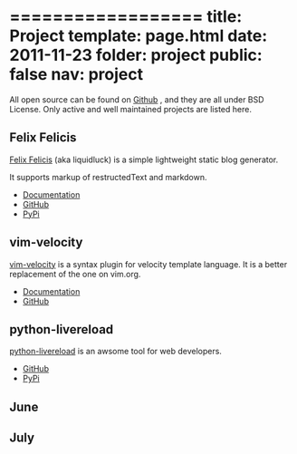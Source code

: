 ==================
title: Project
template: page.html
date: 2011-11-23
folder: project
public: false
nav: project
=================


All open source can be found on [Github](https://github.com/lepture) ,
and they are all under BSD License.
Only active and well maintained projects are listed here.


## Felix Felicis

[Felix Felicis](http://lepture.com/project/liquidluck/) (aka liquidluck)
is a simple lightweight static blog generator.

It supports markup of restructedText and markdown.

+ [Documentation](https://github.com/lepture/liquidluck/wiki)
+ [GitHub](https://github.com/lepture/liquidluck)
+ [PyPi](http://pypi.python.org/pypi/liquidluck)


## vim-velocity

[vim-velocity](http://lepture.com/work/vim-velocity-syntax/) is a syntax plugin
for velocity template language. It is a better replacement of the one on vim.org.

+ [Documentation](http://lepture.com/work/vim-velocity-syntax/)
+ [GitHub](https://github.com/lepture/vim-velocity)

## python-livereload

[python-livereload](http://lepture.com/project/livereload/) is an awsome tool for
web developers.

+ [GitHub](https://github.com/lepture/python-livereload)
+ [PyPi](http://pypi.python.org/pypi/livereload)

## June


## July
